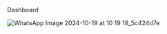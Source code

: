 
Dashboard

![WhatsApp Image 2024-10-19 at 10 19 18_5c424d7e](https://github.com/user-attachments/assets/a581364f-3392-48b8-bbf0-4a9cab49254e)
